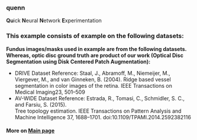 ### quenn
**Qu**ick **N**eural **N**etwork **E**xperimentation

### This example consists of example on the following datasets:
**Fundus images/masks used in example are from the following datasets. Whereas, optic disc ground truth are product of our work (Optical Disc Segmentation using Disk Centered Patch Augmentation):**
* DRIVE Dataset Reference:
Staal, J., Abramoff, M., Niemeijer, M., Viergever, M., and van Ginneken, B. (2004). 
Ridge based vessel segmentation in color images of the retina.
IEEE Transactions on Medical Imaging23, 501–509
* AV-WIDE Dataset Reference: 
Estrada,  R.,  Tomasi,  C.,  Schmidler,  S. C.,  and Farsiu,  S. (2015).  
Tree topology estimation. IEEE Transactions on Pattern Analysis and Machine Intelligence
37, 1688–1701. doi:10.1109/TPAMI.2014.2592382116

#### More on [Main page](https://github.com/sraashis/quenn)
